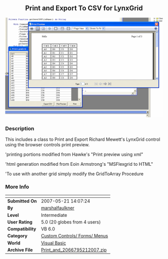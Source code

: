 ﻿<div align="center">

## Print and Export To CSV for LynxGrid

<img src="PIC20075211518554757.gif">
</div>

### Description

This includes a class to Print and Export Richard Mewett's LynxGrid control using the browser controls print preview.

'printing portions modified from Hawke's "Print preview using xml"

'html generation modified from Eoin Armstrong's "MSFlexgrid to HTML"

'To use with another grid simply modify the GridToArray Procedure
 
### More Info
 


<span>             |<span>
---                |---
**Submitted On**   |2007-05-21 14:07:24
**By**             |[marshalfaulkner](https://github.com/Planet-Source-Code/PSCIndex/blob/master/ByAuthor/marshalfaulkner.md)
**Level**          |Intermediate
**User Rating**    |5.0 (20 globes from 4 users)
**Compatibility**  |VB 6\.0
**Category**       |[Custom Controls/ Forms/  Menus](https://github.com/Planet-Source-Code/PSCIndex/blob/master/ByCategory/custom-controls-forms-menus__1-4.md)
**World**          |[Visual Basic](https://github.com/Planet-Source-Code/PSCIndex/blob/master/ByWorld/visual-basic.md)
**Archive File**   |[Print\_and\_2066795212007\.zip](https://github.com/Planet-Source-Code/marshalfaulkner-print-and-export-to-csv-for-lynxgrid__1-68645/archive/master.zip)








